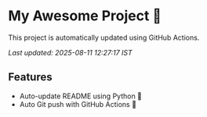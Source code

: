 # My Awesome Project 🚀

This project is automatically updated using GitHub Actions.

_Last updated: 2025-08-11 12:27:17 IST_

## Features
- Auto-update README using Python 🐍
- Auto Git push with GitHub Actions 🤖
